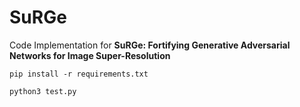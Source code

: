 # SuRGe
Code Implementation for <b>SuRGe: Fortifying Generative Adversarial Networks for Image Super-Resolution</b>
  
```
pip install -r requirements.txt
```


```
python3 test.py
```
